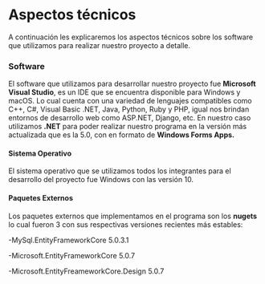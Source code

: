 ﻿# Aspectos técnicos 
A continuación les explicaremos los aspectos técnicos sobre los software que utilizamos para realizar nuestro proyecto a detalle.

###  Software
El software que utilizamos para desarrollar nuestro proyecto fue **Microsoft Visual Studio**, es un IDE que se encuentra disponible para Windows y macOS. Lo cual cuenta con una variedad de lenguajes compatibles como C++, C#, Visual Basic .NET, Java, Python, Ruby y PHP, igual nos  brindan entornos de desarrollo web como ASP.NET, Django, etc.
En nuestro caso utilizamos **.NET** para poder realizar nuestro programa en la versión más actualizada que es la 5.0, con en formato  de **Windows Forms Apps.**


#### Sistema Operativo
El sistema operativo que se utilizamos todos los integrantes para el desarrollo del proyecto fue Windows con las versión 10.

#### Paquetes Externos 
Los paquetes externos que implementamos en el programa son los **nugets** lo cual fueron 3 con sus respectivas versiones recientes más estables:

-MySql.EntityFrameworkCore 5.0.3.1

-Microsoft.EntityFrameworkCore 5.0.7

-Microsoft.EntityFreameworkCore.Design 5.0.7

